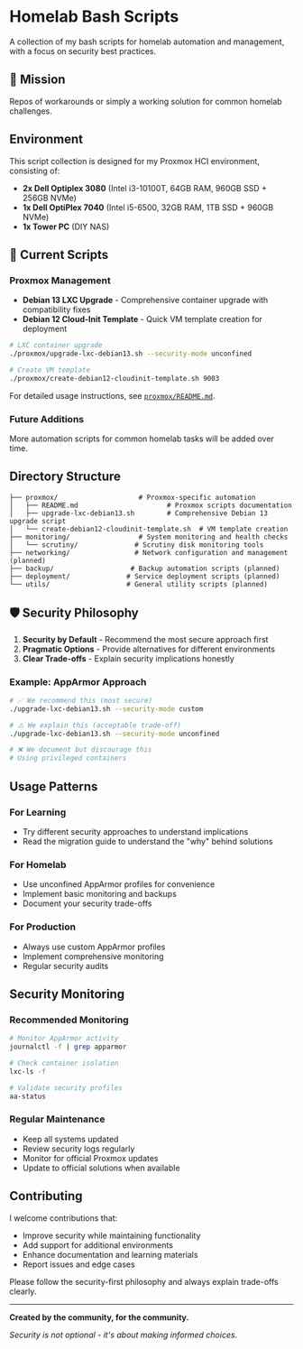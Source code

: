 # Homelab Bash Scripts

A collection of my bash scripts for homelab automation and management, with a focus on security best practices.

## 🎯 Mission

Repos of workarounds or simply a working solution for common homelab challenges.

## Environment

This script collection is designed for my Proxmox HCI environment, consisting of:

- **2x Dell Optiplex 3080** (Intel i3-10100T, 64GB RAM, 960GB SSD + 256GB NVMe)
- **1x Dell OptiPlex 7040** (Intel i5-6500, 32GB RAM, 1TB SSD + 960GB NVMe)
- **1x Tower PC** (DIY NAS)

## 🚀 Current Scripts

### Proxmox Management

- **Debian 13 LXC Upgrade** - Comprehensive container upgrade with compatibility fixes
- **Debian 12 Cloud-Init Template** - Quick VM template creation for deployment

```bash
# LXC container upgrade
./proxmox/upgrade-lxc-debian13.sh --security-mode unconfined

# Create VM template  
./proxmox/create-debian12-cloudinit-template.sh 9003
```

For detailed usage instructions, see [`proxmox/README.md`](proxmox/README.md).

### Future Additions

More automation scripts for common homelab tasks will be added over time.

## Directory Structure

```
├── proxmox/                    # Proxmox-specific automation
│   ├── README.md                      # Proxmox scripts documentation
│   ├── upgrade-lxc-debian13.sh        # Comprehensive Debian 13 upgrade script
│   └── create-debian12-cloudinit-template.sh  # VM template creation
├── monitoring/                 # System monitoring and health checks
│   └── scrutiny/              # Scrutiny disk monitoring tools
├── networking/                # Network configuration and management (planned)
├── backup/                   # Backup automation scripts (planned)
├── deployment/              # Service deployment scripts (planned)
└── utils/                   # General utility scripts (planned)
```

## 🛡️ Security Philosophy

1. **Security by Default** - Recommend the most secure approach first
2. **Pragmatic Options** - Provide alternatives for different environments
3. **Clear Trade-offs** - Explain security implications honestly

### Example: AppArmor Approach

```bash
# ✅ We recommend this (most secure)
./upgrade-lxc-debian13.sh --security-mode custom

# ⚠️ We explain this (acceptable trade-off) 
./upgrade-lxc-debian13.sh --security-mode unconfined

# ❌ We document but discourage this
# Using privileged containers
```

## Usage Patterns

### For Learning

- Try different security approaches to understand implications
- Read the migration guide to understand the "why" behind solutions

### For Homelab

- Use unconfined AppArmor profiles for convenience
- Implement basic monitoring and backups
- Document your security trade-offs

### For Production

- Always use custom AppArmor profiles
- Implement comprehensive monitoring
- Regular security audits

## Security Monitoring

### Recommended Monitoring

```bash
# Monitor AppArmor activity
journalctl -f | grep apparmor

# Check container isolation
lxc-ls -f

# Validate security profiles
aa-status
```

### Regular Maintenance

- Keep all systems updated
- Review security logs regularly
- Monitor for official Proxmox updates
- Update to official solutions when available

## Contributing

I welcome contributions that:

- Improve security while maintaining functionality
- Add support for additional environments
- Enhance documentation and learning materials
- Report issues and edge cases

Please follow the security-first philosophy and always explain trade-offs clearly.

---

**Created by the community, for the community.**

*Security is not optional - it's about making informed choices.*
